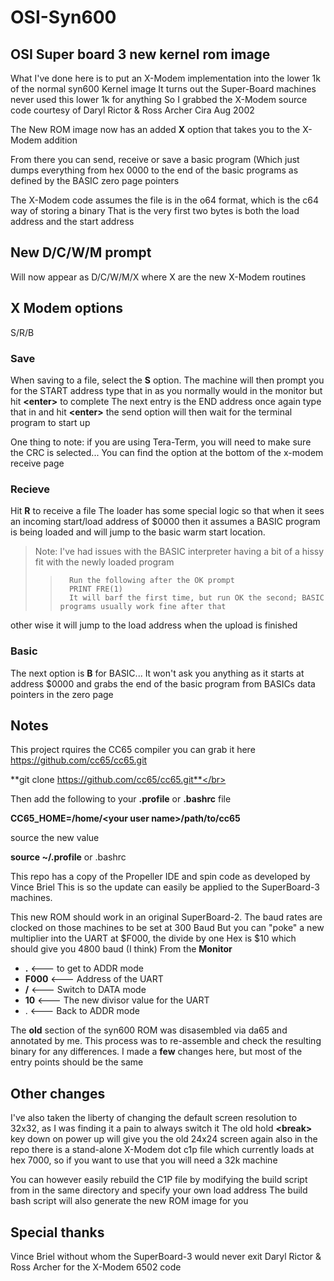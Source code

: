 # OSI-Syn600

## OSI Super board 3 new kernel rom image

What I've done here is to put an X-Modem implementation into the lower 1k of the normal syn600 Kernel image
It turns out the Super-Board machines never used this lower 1k for anything
So I grabbed the X-Modem source code courtesy of Daryl Rictor & Ross Archer Cira Aug 2002

The New ROM image now has an added **X** option that takes you to the X-Modem addition

From there you can send, receive or save a basic program (Which just dumps everything from hex 0000 to the end of the basic programs as 
defined by the BASIC zero page pointers

The X-Modem code assumes the file is in the o64 format, which is the c64 way of storing a binary
That is the very first two bytes is both the load address and the start address

## New D/C/W/M prompt

Will now appear as D/C/W/M/X where X are the new X-Modem routines 

## X  Modem options

S/R/B

### Save

When saving to a file, select the **S** option. The machine will then prompt you for the START address
type that in as you normally would in the monitor but hit **\<enter\>** to complete
The next entry is the END address once again type that in and hit **\<enter\>**
the send option will then wait for the terminal program to start up

One thing to note: if you are using Tera-Term, you will need to make sure the CRC is selected... 
You can find the option at the bottom of the x-modem receive page

### Recieve

Hit **R** to receive a file 
The loader has some special logic so that when it sees an incoming start/load address of $0000 then it assumes a 
BASIC program is being loaded and will jump to the basic warm start location.

> Note:  I've had issues with the BASIC interpreter having a bit of a hissy fit with the newly loaded program
> 
> >       Run the following after the OK prompt  
> >       PRINT FRE(1)
> >       It will barf the first time, but run OK the second; BASIC programs usually work fine after that

other wise it will jump to the load address when the upload is finished

### Basic

The next option is **B** for BASIC... It won't ask you anything as it starts at address $0000 and grabs 
the end of the basic program from BASICs data pointers in the zero page

## Notes

This project rquires the CC65 compiler you can grab it here https://github.com/cc65/cc65.git</br>

**git clone https://github.com/cc65/cc65.git**</br>

Then add the following to your **.profile** or **.bashrc** file</br>

**CC65_HOME=/home/\<your user name\>/path/to/cc65**</br>

source the new value</br>

**source ~/.profile**  or .bashrc</br>



This repo has a copy of the Propeller IDE and spin code as developed by Vince Briel
This is so the update can easily be applied to the SuperBoard-3 machines. 

This new ROM should work in an original SuperBoard-2. The baud rates are clocked on those machines to be set at 300 Baud
But you can "poke" a new multiplier into the UART at \$F000, the divide by one Hex is \$10 which should give you 4800 baud (I think)
From the **Monitor**

* **.**               <--- to get to ADDR mode
* **F000**        <--- Address of the UART
* **/**               <--- Switch to DATA mode
* **10**            <--- The new divisor value for the UART
* .               <--- Back to ADDR mode

The **old** section of the syn600 ROM was disasembled via da65 and annotated by me.
This process was to re-assemble and check the resulting binary for any differences.
I made a **few** changes here, but most of the entry points should be the same

## Other changes

I've also taken the liberty of changing the default screen resolution to 32x32, as I was finding it a pain to always switch it
The old hold **\<break\>** key down on power up will give you the old 24x24 screen again
also in the repo there is a stand-alone X-Modem dot c1p file which currently loads at hex 7000, so if you want to use that you will need a 32k machine

You can however easily rebuild the C1P file by modifying the build script from in the same directory and specify your own load address
The build bash script will also generate the new ROM image for you

## Special thanks

Vince Briel without whom the SuperBoard-3 would never exit
Daryl Rictor & Ross Archer for the X-Modem 6502 code
